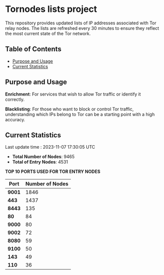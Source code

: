 # Tornodes lists project

This repository provides updated lists of IP addresses associated with Tor relay nodes. The lists are refreshed every 30 minutes to ensure they reflect the most current state of the Tor network.

## Table of Contents

- [Purpose and Usage](#purpose-and-usage)
- [Current Statistics](#current-statistics)


## Purpose and Usage

**Enrichment**: For services that wish to allow Tor traffic or identify it correctly.

**Blacklisting**: For those who want to block or control Tor traffic, understanding which IPs belong to Tor can be a starting point with a high accuracy.

## Current Statistics

Last update time : 2023-11-07 17:30:05 UTC

- **Total Number of Nodes**: 9465
- **Total of Entry Nodes**: 4531

**TOP 10 PORTS USED FOR TOR ENTRY NODES**

| **Port** | **Number of Nodes** |
|------|-----------------|
| **9001**   | 1846  |
| **443**   | 1437  |
| **8443**   | 135  |
| **80**   | 84  |
| **9000**   | 80  |
| **9002**   | 72  |
| **8080**   | 59  |
| **9100**   | 50  |
| **143**   | 49  |
| **110**   | 36  |

